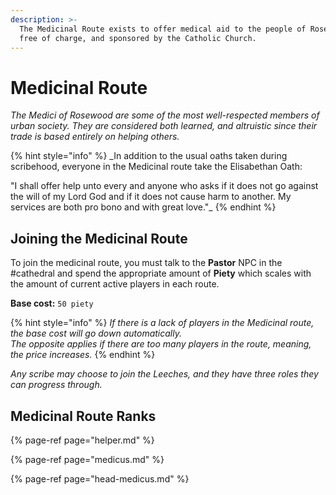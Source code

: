 ```yaml
---
description: >-
  The Medicinal Route exists to offer medical aid to the people of Rosewood,
  free of charge, and sponsored by the Catholic Church.
---
```


# Medicinal Route

_The Medici of Rosewood are some of the most well-respected members of urban society. They are considered both learned, and altruistic since their trade is based entirely on helping others._

{% hint style="info" %}
_In addition to the usual oaths taken during scribehood, everyone in the Medicinal route take the Elisabethan Oath:  
  
"I shall offer help unto every and anyone who asks if it does not go against the will of my Lord God and if it does not cause harm to another. My services are both pro bono and with great love."_
{% endhint %}

## Joining the Medicinal Route

To join the medicinal route, you must talk to the **Pastor** NPC in the \#cathedral and spend the appropriate amount of **Piety** which scales with the amount of current active players in each route.

**Base cost:** `50 piety`

{% hint style="info" %}
_If there is a lack of players in the Medicinal route, the base cost will go down automatically.  
The opposite applies if there are too many players in the route, meaning, the price increases._
{% endhint %}

_Any scribe may choose to join the Leeches, and they have three roles they can progress through._

## Medicinal Route Ranks

{% page-ref page="helper.md" %}

{% page-ref page="medicus.md" %}

{% page-ref page="head-medicus.md" %}



